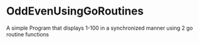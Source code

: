 # OddEvenUsingGoRoutines
A simple Program that displays 1-100 in a synchronized manner using 2 go routine functions

